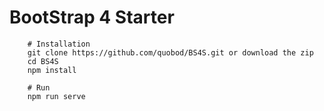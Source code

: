 # BootStrap 4 Starter

```
    # Installation
    git clone https://github.com/quobod/BS4S.git or download the zip
    cd BS4S
    npm install
    
    # Run
    npm run serve
```